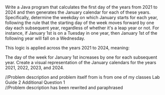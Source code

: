 Write a Java program that calculates the first day of the years from 2021 to 2024 and then generates the January calendar for each of these years. Specifically, determine the weekday on which January starts for each year, following the rule that the starting day of the week moves forward by one day each subsequent year, regardless of whether it's a leap year or not. For instance, if January 1st is on a Tuesday in one year, then January 1st of the following year will fall on a Wednesday.

This logic is applied across the years 2021 to 2024, meaning:

The day of the week for January 1st increases by one for each subsequent year.
Create a visual representation of the January calendars for the years 2021, 2022, 2023, and 2024.



//Problem description and problem itself from is from one of my classes Lab Guide 2 Additional Question 1
<br>
//Problem description has been rewrited and paraphrased
